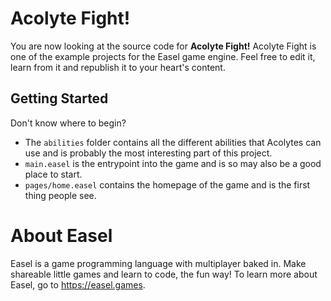 # Acolyte Fight!

You are now looking at the source code for **Acolyte Fight!**
Acolyte Fight is one of the example projects for the Easel game engine.
Feel free to edit it, learn from it and republish it to your heart's content.

## Getting Started

Don't know where to begin?
- The `abilities` folder contains all the different abilities that Acolytes can use
and is probably the most interesting part of this project.
- `main.easel` is the entrypoint into the game and is so may also be a good place to start.
- `pages/home.easel` contains the homepage of the game and is the first thing people see.

# About Easel

Easel is a game programming language with multiplayer baked in.
Make shareable little games and learn to code, the fun way!
To learn more about Easel, go to https://easel.games.
